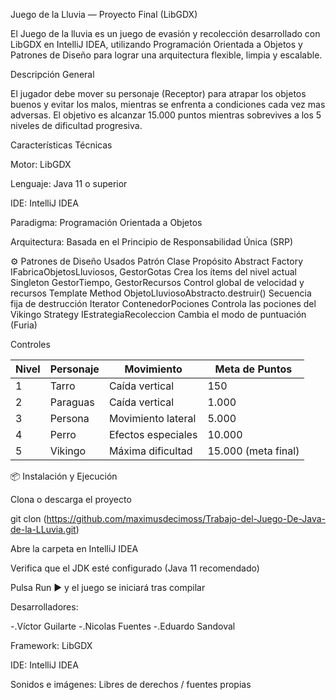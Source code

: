 Juego de la Lluvia — Proyecto Final (LibGDX)

El Juego de la lluvia es un juego de evasión y recolección desarrollado con LibGDX en IntelliJ IDEA, utilizando Programación Orientada a Objetos y Patrones de Diseño para lograr una arquitectura flexible, limpia y escalable.

Descripción General

El jugador debe mover su personaje (Receptor) para atrapar los objetos buenos y evitar los malos, mientras se enfrenta a condiciones cada vez mas adversas.
El objetivo es alcanzar 15.000 puntos mientras sobrevives a los 5 niveles de dificultad progresiva.

Características Técnicas

Motor: LibGDX

Lenguaje: Java 11 o superior

IDE: IntelliJ IDEA

Paradigma: Programación Orientada a Objetos

Arquitectura: Basada en el Principio de Responsabilidad Única (SRP)

⚙️ Patrones de Diseño Usados
Patrón	Clase	Propósito
Abstract Factory	IFabricaObjetosLluviosos, GestorGotas	Crea los ítems del nivel actual
Singleton	GestorTiempo, GestorRecursos	Control global de velocidad y recursos
Template Method	ObjetoLluviosoAbstracto.destruir()	Secuencia fija de destrucción
Iterator	ContenedorPociones	Controla las pociones del Vikingo
Strategy	IEstrategiaRecoleccion	Cambia el modo de puntuación (Furia)

Controles


Nivel | Personaje | Movimiento | Meta de Puntos
------|------------|-------------|----------------
1 | Tarro | Caída vertical | 150
2 | Paraguas | Caída vertical | 1.000
3 | Persona | Movimiento lateral | 5.000
4 | Perro | Efectos especiales | 10.000
5 | Vikingo | Máxima dificultad | 15.000 (meta final)

📦 Instalación y Ejecución

Clona o descarga el proyecto

git clon (https://github.com/maximusdecimoss/Trabajo-del-Juego-De-Java-de-la-LLuvia.git)

Abre la carpeta en IntelliJ IDEA

Verifica que el JDK esté configurado (Java 11 recomendado)

Pulsa Run ▶️ y el juego se iniciará tras compilar


Desarrolladores: 

-.Víctor Guilarte
-.Nicolas Fuentes
-.Eduardo Sandoval

Framework: LibGDX

IDE: IntelliJ IDEA

Sonidos e imágenes: Libres de derechos / fuentes propias
